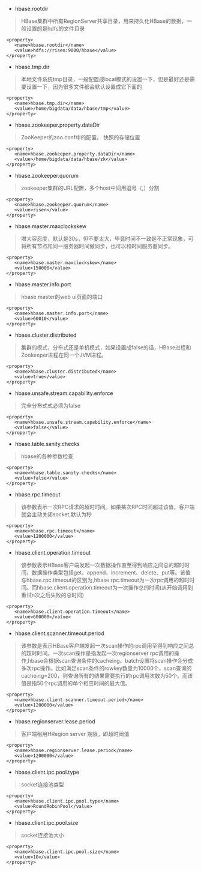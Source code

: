 - hbase.rootdir

> HBase集群中所有RegionServer共享目录，用来持久化HBase的数据，一般设置的是hdfs的文件目录

```
<property>
   <name>hbase.rootdir</name>
   <value>hdfs://risen:9000/hbase</value>
</property>
```

- hbase.tmp.dir

> 本地文件系统tmp目录，一般配置成local模式的设置一下，但是最好还是需要设置一下，因为很多文件都会默认设置成它下面的

```
<property>
   <name>hbase.tmp.dir</name>
   <value>/home/bigdata/data/hbase/tmp</value>
</property>
```

- hbase.zookeeper.property.dataDir

> ZooKeeper的zoo.conf中的配置。 快照的存储位置

```
<property>
   <name>hbase.zookeeper.property.dataDir</name>
   <value>/home/bigdata/data/hbase/zk</value>
</property>
```

- hbase.zookeeper.quorum

> zookeeper集群的URL配置，多个host中间用逗号（,）分割

```
<property>
   <name>hbase.zookeeper.quorum</name>
   <value>risen</value>
</property>
```

- hbase.master.maxclockskew

> 增大容忍度，默认是30s，但不要太大，毕竟时间不一致是不正常现象，可将所有节点和同一服务器时间做同步，也可以和时间服务器同步。

```
<property>
   <name>hbase.master.maxclockskew</name>
   <value>150000</value>
</property>
```

- hbase.master.info.port

> hbase master的web ui页面的端口

```
<property>
   <name>hbase.master.info.port</name>
   <value>60010</value>
</property>
```

- hbase.cluster.distributed

> 集群的模式，分布式还是单机模式，如果设置成false的话，HBase进程和Zookeeper进程在同一个JVM进程。

```
<property>
   <name>hbase.cluster.distributed</name>
   <value>true</value>
</property>
```

- hbase.unsafe.stream.capability.enforce

> 完全分布式式必须为false

```
<property>
   <name>hbase.unsafe.stream.capability.enforce</name>
   <value>false</value>
</property>
```

- hbase.table.sanity.checks

> hbase的各种参数检查

```
<property>
   <name>hbase.table.sanity.checks</name>
   <value>false</value>
</property>
```

- hbase.rpc.timeout

> 该参数表示一次RPC请求的超时时间。如果某次RPC时间超过该值，客户端就会主动关闭socket,默认为秒

```
<property>
   <name>hbase.rpc.timeout</name>
   <value>1200000</value>
</property>
```

- hbase.client.operation.timeout

> 该参数表示HBase客户端发起一次数据操作直至得到响应之间总的超时时间，数据操作类型包括get、append、increment、delete、put等。该值与hbase.rpc.timeout的区别为,hbase.rpc.timeout为一次rpc调用的超时时间。而hbase.client.operation.timeout为一次操作总的时间(从开始调用到重试n次之后失败的总时间)

```
<property>
   <name>hbase.client.operation.timeout</name>
   <value>600000</value>
</property>
```

- hbase.client.scanner.timeout.period

> 该参数是表示HBase客户端发起一次scan操作的rpc调用至得到响应之间总的超时时间。一次scan操作是指发起一次regionserver rpc调用的操作,hbase会根据scan查询条件的cacheing、batch设置将scan操作会分成多次rpc操作。比如满足scan条件的rowkey数量为10000个，scan查询的cacheing=200，则查询所有的结果需要执行的rpc调用次数为50个。而该值是指50个rpc调用的单个相应时间的最大值。

```
<property>
   <name>hbase.client.scanner.timeout.period</name>
   <value>1200000</value>
</property>
```

- hbase.regionserver.lease.period

> 客户端租用HRegion server 期限，即超时阀值

```
<property>
   <name>hbase.regionserver.lease.period</name>
   <value>1200000</value>
</property>
```

- hbase.client.ipc.pool.type

> socket连接池类型

```
<property>
   <name>hbase.client.ipc.pool.type</name>
   <value>RoundRobinPool</value>
</property>
```

- hbase.client.ipc.pool.size

> socket连接池大小

```
<property>
   <name>hbase.client.ipc.pool.size</name>
   <value>10</value>
</property>
```
